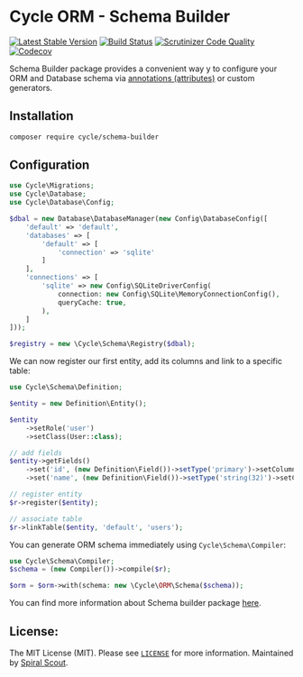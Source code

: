 # Cycle ORM - Schema Builder

[![Latest Stable Version](https://poser.pugx.org/cycle/schema-builder/version)](https://packagist.org/packages/cycle/schema-builder)
[![Build Status](https://github.com/cycle/schema-builder/workflows/build/badge.svg)](https://github.com/cycle/schema-builder/actions)
[![Scrutinizer Code Quality](https://scrutinizer-ci.com/g/cycle/schema-builder/badges/quality-score.png?b=2.x)](https://scrutinizer-ci.com/g/cycle/schema-builder/?branch=2.x)
[![Codecov](https://codecov.io/gh/cycle/schema-builder/graph/badge.svg)](https://codecov.io/gh/cycle/schema-builder)

Schema Builder package provides a convenient way y to configure your ORM and Database schema via 
[annotations (attributes)](https://github.com/cycle/annotated) or custom generators.

## Installation

```bash
composer require cycle/schema-builder
```

## Configuration

```php
use Cycle\Migrations;
use Cycle\Database;
use Cycle\Database\Config;

$dbal = new Database\DatabaseManager(new Config\DatabaseConfig([
    'default' => 'default',
    'databases' => [
        'default' => [
            'connection' => 'sqlite'
        ]
    ],
    'connections' => [
        'sqlite' => new Config\SQLiteDriverConfig(
            connection: new Config\SQLite\MemoryConnectionConfig(),
            queryCache: true,
        ),
    ]
]));

$registry = new \Cycle\Schema\Registry($dbal);
```

We can now register our first entity, add its columns and link to a specific table:

```php
use Cycle\Schema\Definition;

$entity = new Definition\Entity();

$entity
    ->setRole('user')
    ->setClass(User::class);

// add fields
$entity->getFields()
    ->set('id', (new Definition\Field())->setType('primary')->setColumn('id')->setPrimary(true))
    ->set('name', (new Definition\Field())->setType('string(32)')->setColumn('user_name'));

// register entity
$r->register($entity);

// associate table
$r->linkTable($entity, 'default', 'users');
```
You can generate ORM schema immediately using `Cycle\Schema\Compiler`:

```php
use Cycle\Schema\Compiler;
$schema = (new Compiler())->compile($r);

$orm = $orm->with(schema: new \Cycle\ORM\Schema($schema));
```

You can find more information about Schema builder package [here](https://cycle-orm.dev/docs/advanced-schema-builder).

License:
--------
The MIT License (MIT). Please see [`LICENSE`](./LICENSE) for more information. Maintained
by [Spiral Scout](https://spiralscout.com).

